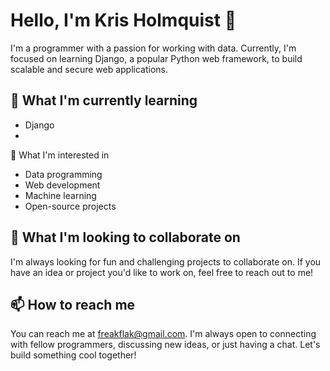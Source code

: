# Hello, I'm Kris Holmquist 👋
I'm a programmer with a passion for working with data. Currently, I'm focused on learning Django, a popular Python web framework, to build scalable and secure web applications.

## 🌱 What I'm currently learning
* Django
* 
👀 What I'm interested in
* Data programming
* Web development
* Machine learning
* Open-source projects
## 💞️ What I'm looking to collaborate on
I'm always looking for fun and challenging projects to collaborate on. If you have an idea or project you'd like to work on, feel free to reach out to me!

## 📫 How to reach me
You can reach me at freakflak@gmail.com. I'm always open to connecting with fellow programmers, discussing new ideas, or just having a chat. Let's build something cool together!
